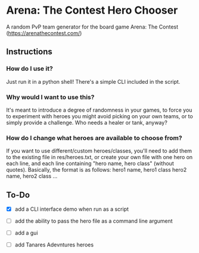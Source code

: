 # Arena: The Contest Hero Chooser
A random PvP team generator for the board game Arena: The Contest (https://arenathecontest.com/)

## Instructions
### How do I use it?
Just run it in a python shell! There's a simple CLI included in the script.

### Why would I want to use this?
It's meant to introduce a degree of randomness in your games, to force you to experiment with heroes you might avoid picking on your own teams, or to simply provide a challenge. Who needs a healer or tank, anyway?

### How do I change what heroes are available to choose from?
If you want to use different/custom heroes/classes, you'll need to add them to the existing file in res/heroes.txt, or create your own file with one hero on each line, and each line containing "hero name, hero class" (without quotes). Basically, the format is as follows:
  hero1 name, hero1 class
  hero2 name, hero2 class
  ...

## To-Do
- [x] add a CLI interface demo when run as a script
- [ ] add the ability to pass the hero file as a command line argument
- [ ] add a gui
- [ ] add Tanares Adevntures heroes
 
